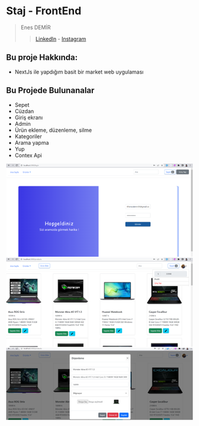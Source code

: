 # Staj - FrontEnd
> Enes DEMİR
> > [LinkedIn](https://www.linkedin.com/in/enes-demir-a9374422b/%22) - [Instagram](https://www.instagram.com/enesdemir3662/?hl=tr)
## Bu proje Hakkında:
* NextJs ile yapdığım basit bir market web uygulaması

## Bu Projede Bulunanalar
* Sepet
* Cüzdan
* Giriş ekranı
* Admin
* Ürün ekleme, düzenleme, silme
* Kategoriler
* Arama yapma
* Yup
* Contex Api

![Image](Screenshot_1.png)
![Image](Screenshot_2.png)
![Image](Screenshot_3.png)